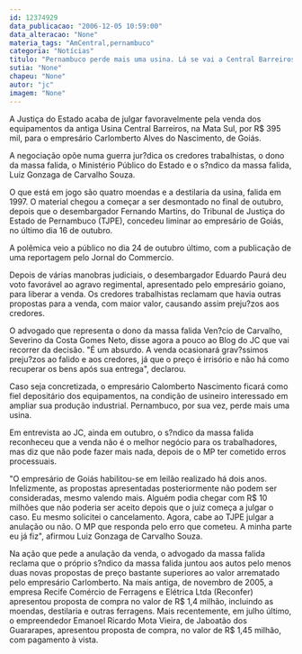 ```yaml
---
id: 12374929
data_publicacao: "2006-12-05 10:59:00"
data_alteracao: "None"
materia_tags: "AmCentral,pernambuco"
categoria: "Notícias"
titulo: "Pernambuco perde mais uma usina. Lá se vai a Central Barreiros"
sutia: "None"
chapeu: "None"
autor: "jc"
imagem: "None"
---
```

<p>A Justi&ccedil;a do Estado acaba de julgar favoravelmente pela venda dos equipamentos da antiga Usina Central Barreiros, na Mata Sul, por R$ 395 mil, para o empres&aacute;rio Carlomberto Alves do Nascimento, de Goi&aacute;s.</p>

<p>A negocia&ccedil;&atilde;o op&otilde;e numa guerra jur?dica os credores trabalhistas, o dono da massa falida, o Minist&eacute;rio P&uacute;blico do Estado e o s?ndico da massa falida, Luiz Gonzaga de Carvalho Souza.</p>

<p>O que est&aacute; em jogo s&atilde;o quatro moendas e a destilaria da usina, falida em 1997. O material chegou a come&ccedil;ar a ser desmontado no final de outubro, depois que o desembargador Fernando Martins, do Tribunal de Justi&ccedil;a do Estado de Pernambuco (TJPE), concedeu liminar ao empres&aacute;rio de Goi&aacute;s, no &uacute;ltimo dia 16 de outubro.</p>

<p>A pol&ecirc;mica veio a p&uacute;blico no dia 24 de outubro &uacute;ltimo, com a publica&ccedil;&atilde;o de uma reportagem pelo Jornal do Commercio.</p>

<p>Depois de v&aacute;rias manobras judiciais, o desembargador Eduardo Paur&aacute; deu voto favor&aacute;vel ao agravo regimental, apresentado pelo empres&aacute;rio goiano, para liberar a venda. Os credores trabalhistas reclamam que havia outras propostas para a venda, com maior valor, causando assim preju?zos aos credores.</p>

<p>O advogado que representa o dono da massa falida Ven?cio de Carvalho, Severino da Costa Gomes Neto, disse agora a pouco ao Blog do JC que vai recorrer da decis&atilde;o. "&Eacute; um absurdo. A venda ocasionar&aacute; grav?ssimos preju?zos ao falido e aos credores, j&aacute; que o pre&ccedil;o &eacute; irris&oacute;rio e n&atilde;o h&aacute; como recuperar os bens ap&oacute;s sua entrega", declarou.</p>

<p>Caso seja concretizada, o empres&aacute;rio Calomberto Nascimento ficar&aacute; como fiel deposit&aacute;rio dos equipamentos, na condi&ccedil;&atilde;o de usineiro interessado em ampliar sua produ&ccedil;&atilde;o industrial. Pernambuco, por sua vez, perde mais uma usina.</p>

<p>Em entrevista ao JC, ainda em outubro, o s?ndico da massa falida reconheceu que a venda n&atilde;o &eacute; o melhor neg&oacute;cio para os trabalhadores, mas diz que n&atilde;o pode fazer mais nada, depois de o MP ter cometido erros processuais.</p>

<p>"O empres&aacute;rio de Goi&aacute;s habilitou-se em leil&atilde;o realizado h&aacute; dois anos. Infelizmente, as propostas apresentadas posteriormente n&atilde;o podem ser consideradas, mesmo valendo mais. Algu&eacute;m podia chegar com R$ 10 milh&otilde;es que n&atilde;o poderia ser aceito depois que o juiz come&ccedil;a a julgar o caso. Eu mesmo solicitei o cancelamento. Agora, cabe ao TJPE julgar a anula&ccedil;&atilde;o ou n&atilde;o. O MP que responda pelo erro que cometeu. A minha parte eu j&aacute; fiz", afirmou Luiz Gonzaga de Carvalho Souza.</p>

<p>Na a&ccedil;&atilde;o que pede a anula&ccedil;&atilde;o da venda, o advogado da massa falida reclama que o pr&oacute;prio s?ndico da massa falida juntou aos autos pelo menos duas novas propostas de pre&ccedil;o bastante superiores ao valor arrematado pelo empres&aacute;rio Carlomberto. Na mais antiga, de novembro de 2005, a empresa Recife Com&eacute;rcio de Ferragens e El&eacute;trica Ltda (Reconfer) apresentou proposta de compra no valor de R$ 1,4 milh&atilde;o, incluindo as moendas, destilaria e outras ferragens. Mais recentemente, em julho &uacute;ltimo, o empreendedor Emanoel Ricardo Mota Vieira, de Jaboat&atilde;o dos Guararapes, apresentou proposta de compra, no valor de R$ 1,45 milh&atilde;o, com pagamento &agrave; vista.</p>
